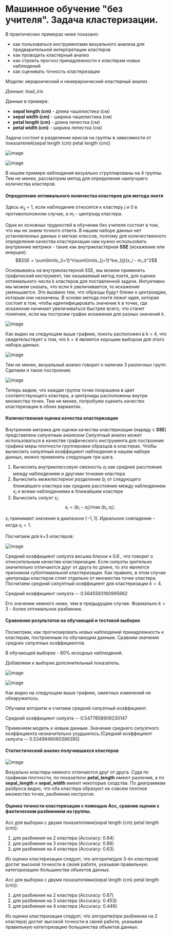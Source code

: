 # Машинное обучение "без учителя". Задача кластеризации. 

В практических примерах ниже показано:   

* как пользоваться инструментами визуального анализа для предварительной интерпретации кластеров 
* как проводить кластерный анализ 
* как строить прогноз принадлежности к кластерам новых наблюдений
* как оценивать точность кластеризации

*Модели*: иерархический и неиерархический кластерный анализ

*Данные*: load_iris

Данные в примере:
* **sepal length (cm)** - длина чашелистика (см)
* **sepal width (cm)** - ширина чашелистика (см)
* **petal length (cm)** - длина лепестка (см)
* **petal width (cm)** - ширина лепестка (см)

Задача состоит в разделении ирисов на группы в зависимости от  показателей(sepal length (cm) petal length (cm))

![image](https://user-images.githubusercontent.com/91901972/223779743-d96d8927-c493-4114-a20a-c712b0f8a008.png)


![image](https://user-images.githubusercontent.com/91901972/223772875-61fa8aa0-77f0-49fd-b03d-97e0eb0ff500.png)

В нашем примере наблюдения визуально сгруппированы на 4 группы. Тем не менее, рассмотрим метод для определения наилучшего количества кластеров.

#### Определение оптимального количества кластеров для метода локтя

Здесь $w_{ij}$ = 1, если наблюдение относится к кластеру $j$ и 0 в противоположном случае, а $m_i$ - центроид кластера.

Одна из основных трудностей в обучении без учителя состоит в том, что мы не знаем точного ответа. В нашем наборе данных нет 
установленных данных о метках классов, поэтому для количественного определения качества кластеризации нам нужно использовать внутренние метрики - такие как внутрикластерная **SSE** (искажение или инерция):
$$SSE = \sum\limits_{i=1}^n\sum\limits_{j=1}^kw_{ij}(x_i - m_i)^2$$

Основываясь на внутрикластерной SSE, мы можем применить графический инструмент,
так называемый метод локтя, для оценки оптимального числа k кластеров для поставленной задачи. 
Интуитивно мы можем сказать, что если k увеличивается, то искажение уменьшается. 
Это вызвано тем, что образцы будут ближе к центроидам, которым они назначены. 
В основе метода локтя лежит идея, которая состоит в том, чтобы идентифицировать значение k в точке,
где искажение начинает увеличиваться быстрее всего, что станет понятнее, если мы построим график искажения для разных значений k.

![image](https://user-images.githubusercontent.com/91901972/223774216-62962e36-4cfc-4c51-b930-17dcc2b8ff47.png)

Как видно на следующем выше графике, локоть расположен в k = 4, что свидетельствует о том, что k = 4 является хорошим выбором для этого набора данных.

![image](https://user-images.githubusercontent.com/91901972/223774948-e3a52223-a045-4967-b25c-7b38848e21e3.png)

Тем не менее, визуальный анализ говорит о наличии 3 различных групп. Сделаем и такое построение:

![image](https://user-images.githubusercontent.com/91901972/223775657-8358dea6-bd4f-440f-b0f1-82570e11df41.png)

Теперь видим, что каждая группа точек покрашена в цвет соответствующего кластера, а центроиды расположены внутри множества точек. Тем не менее, попробуем оценить качество кластеризации в обоих вариантах.

#### Количественная оценка качества кластеризации

Внутренняя метрика для оценки качества кластеризации (наряду с **SSE**) представлена силуэтным анализом
Силуэтный анализ может использоваться в качестве графического инструмента для построения графика меры плотности группировки образцов в кластерах. 
Чтобы вычислить силуэтный коэффициент наблюдения в нашем наборе данных, можно применить следующие три шага. 
1. Вычислить *внутриклассовую связность* $a_i$ как среднее расстояние между наблюдением и другими точками кластера
2. Вычислить *межкластерное разделение* $b_i$ от следующего ближайшего кластера как среднее расстояние между наблюдением $х_i$ и всеми наблюдениями в ближайшем кластере
3. Вычислить *силуэт* $s_i$:
$$s_i = (b_i - a_i)/\max(b_i,a_i).$$

$s_i$ принимает значения в диапазоне $[-1, 1]$. Идеальное совпадение - когда $s_i = 1.$

Посчитаем для k=3 кластеров:

![image](https://user-images.githubusercontent.com/91901972/223778451-19fb42c9-731c-4b14-9812-cdec84b23ed5.png)

Средний коэффициент силуэта весьма близок к 0.6 , что говорит о относительным качестве кластеризации.
Если силуэты зрительно значительно отличаются друг от друга по длине, то это является признаком *субоптимальной* кластеризации. Как правило, в этом случае центроиды кластеров стоят отдельно от множества точек кластера. 
Посчитаем средний силуэтный коэффициент для кластеризации $k=4$. 

Средний коэффициент силуэта --  0.5645593160995662

Его значение немного ниже, чем в предыдущем случае. Формально $k=3$ - более оптимальное разбиение.

#### Сравнение результатов на обучающей и тестовой выборке
Посмотрим, как прогнозировать новых наблюдений принадлежность к кластерам, построенным по обучающим данным. Сравним значения средних силуэтных коэффициентов.

В обучающей выборке - 80% исходных наблюдений.

Добавляем к выборке дополнительный показатель.

![image](https://user-images.githubusercontent.com/91901972/223780228-b6b36774-f1ad-439e-a1fa-d21794951e23.png)

![image](https://user-images.githubusercontent.com/91901972/223781364-1a2e1e7a-1b31-452b-b48d-d0ba85560543.png)

Как видно на следующем выше графике, заметных изменений не обнаружилось.

Обучаем алгоритм и считаем средний силуэтный коэффициент.

Средний коэффициент силуэта --  0.5477858909230147

Применяем модель к новым данным. Значение среднего силуэтного коэффициента незначительно ухудшилось.(Средний коэффициент силуэта --  0.5349948060386395)

#### Статистический анализ получившихся кластеров

![image](https://user-images.githubusercontent.com/91901972/223784397-e7144849-078c-4d01-ae47-d35a5458d794.png)

Визуально  кластеры  немного отличаются друг от друга. Судя по графикам плотности, по показателю **petal_length** имеют различия, а по **sepal_length** и **sepal_width** имеют некоторые сходства. По диаграммам разброса видно, что оба кластера образуют не совсем плотное множество точек, разбиение нестрогое.

#### Оценка точности кластеризации с помощью Acc, сравнив оценки с фактическим разбиением на группы.

Acc для выборки с двумя показателями(sepal length (cm) petal length (cm)):
1) для разбиения на 2 кластера (Accuracy: 0.64)
2) для разбиения на 3 кластера (Accuracy: 0.88)
3) для разбиения на 4 кластера (Accuracy: 0.63)

Из оценки кластеризации следует, что алгоритм(для 3-ёх кластеров) достиг высокой точности в своей работе, указывая правильную категоризацию большинства объектов данных.

Acc для выборки с двумя показателями(sepal length (cm) petal length (cm)):
1) для разбиения на 2 кластера (Accuracy: 0.67)
2) для разбиения на 3 кластера (Accuracy: 0.453)
3) для разбиения на 4 кластера (Accuracy: 0.446)

Из оценки кластеризации следует, что алгоритм(при разбиении на 2 кластера) достиг высокой точности в своей работе, указывая правильную категоризацию большинства объектов данных.



